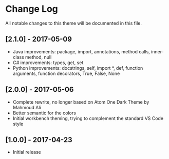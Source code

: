 # Change Log
All notable changes to this theme will be documented in this file.

## [2.1.0] - 2017-05-09
- Java improvements: package, import, annotations, method calls, inner-class method, null
- C# improvements: types, get, set
- Python improvements: docstrings, self, import *, def, function arguments, function decorators, True, False, None

## [2.0.0] - 2017-05-06
- Complete rewrite, no longer based on Atom One Dark Theme by Mahmoud Ali
- Better semantic for the colors
- Initial workbench theming, trying to complement the standard VS Code style

## [1.0.0] - 2017-04-23
- Initial release
